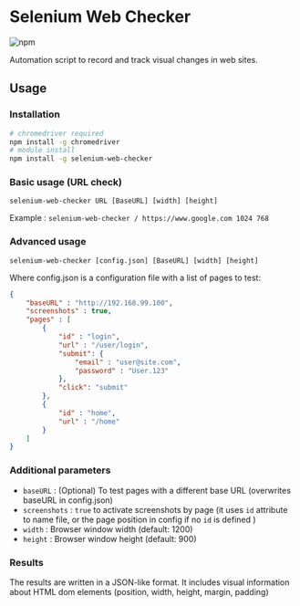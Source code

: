 # Selenium Web Checker

![npm](https://img.shields.io/npm/v/selenium-web-checker)


Automation script to record and track visual changes in web sites.

## Usage

### Installation

```bash
# chromedriver required
npm install -g chromedriver
# module install
npm install -g selenium-web-checker
```


### Basic usage (URL check)

`selenium-web-checker URL [BaseURL] [width] [height]`

Example : `selenium-web-checker / https://www.google.com 1024 768`

### Advanced usage

`selenium-web-checker [config.json] [BaseURL] [width] [height]`

Where config.json is a configuration file with a list of pages to test:

```json
{
    "baseURL" : "http://192.168.99.100",
    "screenshots" : true,
    "pages" : [
        { 
            "id" : "login",
            "url" : "/user/login", 
            "submit": {
                "email" : "user@site.com",
                "password" : "User.123"
            },
            "click": "submit"
        },
        {
            "id" : "home",
            "url" : "/home"
        }
    ]
}
```

### Additional parameters

* `baseURL` : (Optional) To test pages with a different base URL (overwrites baseURL in config.json)
* `screenshots` : `true` to activate screenshots by page (it uses `id` attribute to name file, or the page position in config if no `id` is defined )
* `width`  : Browser window width (default: 1200)
* `height` : Browser window height (default: 900)

### Results

The results are written in a JSON-like format. It includes visual information about HTML dom elements (position, width, height, margin, padding)

